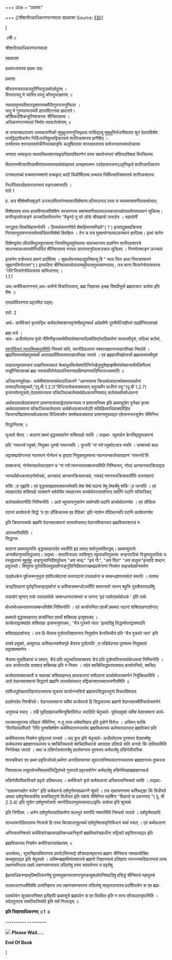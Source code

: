 +++
title = "प्रकाशः"

+++
[[श्रीशारीरकाधिकरणरत्नमाला सप्रकाशा	Source: [EB](https://www.ebharatisampat.in/readbook3?bookid=MjQwOTM4NjcxMDQyNDA0&pageno=MjI0MjQyNjk5NTk=)]]

\[







॥श्रीः॥

श्रीशारीरकाधिकरणरत्नमाला

सप्रकाशा



प्रथमाध्यायस्य प्रथमः पादः

प्रकाशः



श्रीस्तनन्यस्तकस्तूरीनिस्तुलामोदमेदुरम् ।  
विस्तारयतु मे स्वस्ति वस्तु कौस्तुभलक्षणम् ॥



नाथयामुनयतीशतादृशाम्नायमौलिगुरुरत्नगुम्फिता ।  
भातु मे गुरुपरम्परामयी हारयष्टिरनघा ह्मदन्तरे।  
कौशिकदेशिकसूरिश्शसनतः श्रीनिवासस्य ।  
अधिकरणरत्नमालां निर्माय व्याकरोत्येनाम् ॥



स भगवान्बादरायणः परमकारुणिको मुमुक्षुजनानुजिघृक्षया परविद्यासु मुमुक्षुभिर्भजनीयतया श्रुतं देवताविशेषं तत्तद्विद्याविचारेण निर्दिधारयिषुस्तद्विचाररूपं शारीरकशास्त्रं प्राणैषीत् ।  
तस्यैतस्य शास्त्रस्यार्वाचीनैव्याख्यातृभिः कलुषिततया शास्त्रावताराय प्रयोजनालाभमालोचतया



भगवता भाष्यकृता यथावस्थितशास्त्रकृदभिप्रायविवरणेन तस्य सप्रयोजनतां संपिपादयिषता विरचितस्य



विततगम्भीरशारीरकमीमांसाभाष्यस्यार्थसंग्रहरूपं अन्वहमात्मनः परदेवताभजनाऽऽवृत्तिकृते शारीरकाधिकरण



रत्नमालाख्यं ग्रन्थमारम्भमाणो ग्रन्थकृत् आदौ चिकीर्षितस्य ग्रन्थस्य निर्विघ्नपरिसमाप्तये शारीरकशास्त्र



निर्धारितपरदेवताभजनरूपं मङ्गलमाचरति ।  
श्लो 1



प्र. अत्र श्रीशेषशैलशृङ्गे उज्ज्वलमित्यनेनावतारविशेषस्य प्रतिपादनात् तस्य च स्वसमाश्रयणीयत्वार्थत्वात्



विशेषतश्च तस्य हस्तविन्यासविशेषेण स्वचरणस्य समाश्रयणीयताव्यञजकत्वाच्चोपायत्वेनावस्थानं सूचितम्। फणीन्द्रस्योत्सङ्गे उज्ज्वलितमित्यनेन "वैकुण्ठे तु परे लोके श्रीसहायो जनार्दनः । महायोगी



जगद्धाता दिव्यसिंहासनोपरि । दिव्यसंस्तरणोपेते शेषाहिफणमण्डिते"( ? ) इत्याद्युक्तप्रक्रियया नित्यवाभूतावनन्तस्योपर्यासिकाविशेषो विवक्षितः । तेन च तत्र मुक्तभोग्यतयाऽवस्थानं ज्ञापितम्। इत्थं चानेन



विशेणद्वयेन लीलाविभूतावुपायतया नित्यविभूतावुपेयतया चावस्थानस्य प्रदर्शनेन शारीरकशास्त्रे साधनफलाध्याययोर्निर्धारितं श्रीनिवासस्य भगवत उपायत्वनुपेयत्वञचात्र सूचितम् । निगमोत्तमाङ्ग उज्ज्वलं



इत्यनेन तत्रोभयत्र प्रमाणं प्रदर्शितम् । सुबालोपनाषदाद्युपनिषत्सु हि " माता पिता भ्राता निवासश्सरणं सुह्मत्गतिर्नारायण"( ) इत्यादिना श्रीनिवासस्योपायत्वमुपेयत्वमुभयमाम्नातम् ; तत्र शरण मित्यनेनोपायत्वस्य 'गति'रित्यनेनोपेयत्वस्य चाभिधानात् ।  
1.1.1



अथ-कर्मविचारानन्तरं,अतः-कर्मणो विचारितत्वात्, ब्रह्म जिज्ञासा-इच्छा विषयीभूतो ब्रह्मवाचारः कर्तव्य इति शेषः ॥



एतदर्थविवरणाय प्रवृत्तमिदं पद्यम्-



श्लो. 2



अर्थः- कर्मविचारं कृतवद्भिः कर्मफलेष्वाशानावृत्तेर्मोक्षपुरुषार्थं अपेक्षमैणैः पुरुषैर्यत्जिज्ञैस्यं तच्र्छीनिवासाख्यं



ब्रह्म भजे ।  
भावः- अधीतवेदस्य पुंसो जैमिनीकृतकर्ममीमांसोक्तन्यायैज्र्योतिष्टोमादिकर्मणां स्वरूपमीदृशं, तदित्थं कर्तव्यं,


[
स्वर्गादिरूपं त्फलमित्थंभूतमित]()ि निश्चये सति, स्वर्गादिफलानां नश्वरत्वज्ञानात्तत्प्राप्तीच्छा निवर्तते । ब्हृप्राप्तिरूपमोक्षपुरूषार्थे आपातप्रतीतिसत्वात्तत्प्राप्तीच्छा जायते । एवं ब्रहृप्राप्तीच्छोत्पत्तौ ब्रह्मस्वरूपमीदृशं



तत्प्रापत्युपायश्चायं तत्प्राप्तिरूपफलं चेत्थंभूतमित्येवमादिनिर्णयहेतुभूतैब्र्राहृमीमांसोक्तन्यायैर्यन्निर्णेतव्यं तच्छ्रीनिवासाख्यं ब्रह्म नामसंकीर्तनंपादपरिचरणप्रदक्षिणप्रणामादिभिराराधयामाति ॥



अधिकरणपूर्वपक्षः- कर्ममीमांसायामर्थवादाधिकरणे "आम्नायस्य क्रियार्थत्वादानर्थक्यमतदर्थानां तस्मादनित्यमुच्यते,"(पू.मी 1.2.1)"विधिनात्वेकवाक्यत्वात् स्तुत्यर्थेन वाधीनां स्युः"(पू.मी 1.2.7) इत्यनयोस्सूत्रयोः,वेदसामान्यस्य यत्किञ्चित्कर्तव्यार्थबोधकत्वनियमात् कर्तव्यार्थावबोधकानां



अर्थवादरूपवेदवाक्यानां प्रामाण्यासंभवाद्वेदसामान्यस्य न प्रामाण्यनियम इति प्रथमसूत्रेण पूर्नपक्षं कृत्वा अर्थवादवाक्यानां यत्किञ्चित्कर्तव्यतय अर्थबोधकत्वाभावेऽपि सन्निहितवाधिवाक्यविहित क्रियान्वयिप्राशस्त्यबोधकतया विधिवाक्येन सममेकवाक्यतया प्रामाण्यमुपपद्यत एवेत्यनन्तरसूत्रेण जैमिनिना



सिद्धान्तितम् ॥



युज्यते चैतत् । बालानां प्रथमं वृद्धव्यवहारेण शक्तिग्रहो भवति । तद्यथा- व्युत्पन्नेन केनचिद्व्युत्पन्नमन्यं



प्रति 'गामानये'त्युक्ते, नियुक्तः पुरुषो गामानयति । पुनरपि 'गां नये'त्युक्तेऽन्यत्र नयति । पाश्र्वस्थो बालः



तद्वाक्यप्रयोगान्तरं गवानयनं गोर्नयनं च दृष्ट्वा नियुक्तपुरुषस्य गवानयनकर्तव्यताज्ञानं 'गामानये'ति



वाक्यजन्यं, गोर्नयनकर्तव्यताज्ञानं च 'गां नये'त्यनन्तरवाक्यजन्यमिति निश्चिन्वन्, गोपदं आनयनरूपक्रियाद्वया



न्वय्यर्थंबोधकत्वाद्गोर्वाचकं, आनयपदं आनयनक्रियावाचकं, नयपदं नयनरूपक्रियावाचीति तत्तत्पदानां



शकिं्त गृह्णाति। एवं वृद्धव्यवह्मतवाक्यान्तरेष्वपि तेषां तेषां पदानां तेषु तेष्वर्थेषु शकिं्त जानाति । एवं व्यवहारादेव शक्तिग्रहे जायमाने सर्वसेयैव व्यवहारस्य कार्यार्थपरत्वदर्शनात् सर्वाणि पदानि यत्किञ्चित्



कर्तव्यार्थपराणीति निश्चिनोति । अतो व्युत्पत्यनुसारेण सर्वाण्यपि पदानि कार्यार्थपराण्येव । एवं लौकिक



पदानां कार्यपरत्वे सिद्धे 'य एव लौकिकास्स एव वैदिका' इति न्यायेन वौदिकान्यपि पदानि कार्यपराण्येव



इति क्रियानात्मके ब्रह्मणि वेदान्तवाक्यानां तात्पर्याभावात् वेदान्तविचाररूप ब्रह्मविचारशास्त्रं न



आरम्भणीयमिति ।  
सिद्धान्तः



बालानां प्रथमव्युत्पत्तिः वृद्धव्यवहारादेव भवतीति इदं तावत् सर्वानुभवविरुद्धम्। प्रथमव्युत्पत्तेः अन्यथैवानुभवसिद्धत्वात्। तद्यथा - मातापित्रादयः स्वशिशून् व्युत्पादयितुकामाः चन्द्रगवादिकं पित्रुमातुलादिकं च वस्तुप्रदश्र्य मुहुर्मुहुः अङ्गुल्यानिर्देशपूर्वकम् "अयं चन्द्रः" "इयं गौः", "अयं पिता" "अयं मातुलः"इत्यादि शब्दान् प्रयुञ्जते। शिशुश्च पुरोवर्तिवस्तुप्रदर्शनाङ्गुलिनिर्देशतत्तच्छब्दप्रयोगाणां नियमेन साहचर्यदर्शनरूपेण



उद्बोधकेन पूर्वजन्मानुभूतां एवंविधचेष्टायां तत्तत्पदानां तत्तदर्थानां च सम्बन्धज्ञापनार्थतां स्मरति । ततश्च



चन्द्रादिपदानां पुरोवृत्तिचन्द्राद्यर्थानां च कश्चित्सम्बन्धोऽस्तीति सामान्यतो जानन् बहुभिः पुरूषैस्तत्तदर्थेषु



तत्प्रयोगं शृण्वन् तयोः पदपदार्थयोः सम्बन्धान्तरासम्भवं च जानन् 'इदं पदमेतदर्थबोधकं ' इति तयोः



बोध्यभोधकभावरूपसम्बन्धविशेषं निश्चिनोति । एवं कार्यानन्वित एवार्थे प्रथमतः पदानां शक्तिग्रहणदर्शनात्



प्रथमतो वृद्धव्यवहारात् कार्यान्वित एवार्थे शक्तिग्रह इत्युपपन्नम् ।  
कार्यपराद्वाक्यादेव शक्तिग्रहः इत्यप्यनुपपन्नम् ; 'चैत्र पुत्रस्ते जातः 'इत्यादिषु सिद्धार्थपराद्वाक्यादपि



शक्तिग्रहदर्शनात् । तत्र हि चैत्रस्य पुत्रोत्पत्तिज्ञापनाय नियुक्तेन केनचिच्चैत्रं प्रति 'चैत्र पुत्रस्ते जात' इति



वाक्ये प्रयुक्ते, अव्युत्पन्नः कश्चिदन्यश्चैत्रगृहे चैत्रस्य पुत्रोत्पतिं्त तन्निवेदनाय पुरुषस्य नियुक्ततां तद्वाक्यश्रवणेन



चैत्रस्य मुखविकासं च पश्यन्, चैत्रं प्रति तदुच्चरितवाक्यस्य चैत्रं प्रति पुत्रोत्पत्तिरूपार्थबोधकतां निश्चिनोति ।  
अतः कार्यपरादेव वाक्यात् शक्तिग्रह इति न नियमः । तदेवं क्वचित्सिद्धपरवाक्यात् कार्यानन्विते, क्वचित्



कार्यपरवाक्यात्कार्ये च यथायथं शक्तिग्रहणात् प्राभाकराणां सर्वंपदानां कार्यार्थपरत्ववर्णनं निर्युक्तिकमिति ।  
अतो वेदान्तवाक्यानां सिद्धरुपे ब्रह्मणि तात्पर्यसंभवात् तद्विचारशास्त्रमारम्भणीयमिति ॥



एवंविधपूर्वपक्षत्परिहारपरत्वमस्य सूत्रस्य कार्यानन्वयिनो ब्रह्मरूपसिद्धवस्तुनो विचारविषयत्व



प्रदर्शनादेव निश्चीयते। वेदान्तवाक्यानां सर्वेषां कार्यपरत्वे हि सिद्धरूपस्य ब्रह्मणो वेदान्तवाक्यैर्विचार्यत्ववर्णनं



अनुपपन्नं स्यात् । तर्हि पूर्वोदाह्मतजामिन्युक्तिविरोधः स्यादिति चेदुच्यते- पूर्वपक्ष्युक्तं सर्वेषां वेदवाक्यानां कार्य-



परत्वमभ्युपगम्य परिह्मतं जैमिनिना, न तु तस्य तथैवाभिप्राय इति द्वयोर्न विरोधः । अस्मिन् श्लोके 'विरचितकर्विचारै 'रिति पुरुषविशेषेण कर्मविचारानन्तरमेव ब्रह्मविचारस्य कर्तव्यतालाभात् ब्रह्मविचारं प्रति



कर्मविचारस्य नियमेन पूर्ववृत्तत्वं लभ्यते । तत् कुत इति चेदुच्यते- अधीतवेदस्य पुरुषस्य वेदवाक्येषु कर्मफलस्य ब्रह्मज्ञानफलस्य च क्वचित्स्थिरत्वे क्वचिदस्थिरत्वे आपाततः प्रतिपन्ने सति अनयोः किं तात्विकमिति निर्णयेच्छा जायते । तथा च तन्निर्णाकशास्त्रेषु प्रवर्तमानस्य पुरुषस्य कर्मफलेषु तन्निर्णयौपायिक



शास्त्रविचार एव प्रथमं प्रवृत्तिर्जायते;कर्मणां अनादिवासनया सुकरत्वनिश्चयादनभ्यस्तस्य ब्रह्मज्ञानस्य दुष्करत्व



निश्चयाच्च लघूपायेनाभिमतार्थसिद्धिसंभवे गुरूपाये प्रवृत्त्ययोगेन कर्मफलेषु तन्निर्णयेच्छाब्रह्मज्ञानफले



तन्निर्णयौपयिकविचारे प्रवृत्तेः प्रतिबन्धात् । कर्मविचारे कृते कर्मफलानां अस्थिरत्वनिश्चयो भवति । तद्यथा-



"दाक्षायणयज्ञेन यजेत" इति कर्मकाण्डे दर्शपूर्णमासप्रकरणे श्रूयते । तत्र दाक्षायणनामा कश्चिद्यज्ञः किं विधीयते अथवा दर्शपूर्णमासयोरेेव कशचिद्गुणो विधीयत इति संशये जैमिनिना महर्षिणा "विकारो वा प्रकरणात् "( पू. मी 2.3.4) इति सूत्रेण दर्शपूणर्मासयोः स्वर्गादिफलभूयस्त्वायाऽऽवृत्तिः कर्तव्या इति श्रुत्यर्थः



इति निर्णीतम् । अनेन दर्शपूर्णमासादिकर्मणां फलभूतं स्वर्गादि नश्वरमिति निश्चयो जायते । दर्शपूर्णमासादि



साध्यस्वर्गादिफलस्य नित्यत्वे हि तस्य चिरकालनुवृत्यर्थं दर्शपूर्णमासावृत्तिविधानं व्यर्थं स्यात् । एवं कर्मफलानां



अनित्यत्वनिश्चये कर्मविचारेच्छारूपप्रतिबन्धकनिवृत्तौ ब्रह्मविचारेच्छाधीना तद्विचारे प्रवृत्तिरुत्पद्यत इति



ब्रह्मविचारस्य नियमेन कर्मविचारसापेक्षत्वम् ॥



अस्त्वेतत् ; सूत्राभिप्रायविवरणाय प्रवत्तेऽस्मिन्पद्ये सौत्रपदास्पृष्टस्य ब्रह्मणः श्रीनिवास नामकत्वोक्तिः कथमुपपद्यत इति चेदुच्यते । अस्मिन्ब्रह्ममीमांसाशास्त्रे ब्रह्मणो जिज्ञास्यत्वं प्रतिज्ञाय जगज्ज्न्मादिकारणत्वं तस्य लक्षणमभिधाय लक्ष्ये लक्षणसमन्वयाय तदितरेषु तस्य व्यावर्तनाय च प्रवृत्तेषु



ईक्षत्यधिकरणप्रभृतिष्वधिकरणेषु पुरुषसूक्तनारायणानुवाकसुबालोपनिषदादिषु प्रसिद्धं श्रीनिवासं महापुरुषं



तदसाधारणधर्मविशेषेः प्रत्यभिज्ञाप्य तत्र लक्षणसमन्वयस्य तदितरेषु व्यावृत्ततायाश्च प्रदर्शितत्वेन स एव ब्रह्म-



पदार्थत्वेन सूत्रकाराभिमत इतीहापि प्रथमसूत्रे ब्रह्मपदेन स एव विवक्षित इति न तस्य सौत्रपदास्पृष्टमिति ।  
तदेतदुत्तरत्र स्पष्टीकरिष्यति इति सर्वं निरवद्यम् ॥



**इति जिज्ञासाधिकरणम् ॥ 1 ॥**

**---------- ---------**







![](include/loader.gif) **Please Wait....**

**End Of Book**

\]

